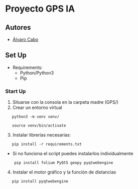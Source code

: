 # Proyecto GPS IA

## Autores

- [Álvaro Cabo](https://github.com/alvarocabo)

## Set Up

- Requirements:
  - Python/Python3
  - Pip

### Start Up

1. Situarse con la consola en la carpeta madre (GPS/)
2. Crear un entorno virtual  

```shell
   python3 -m venv venv/
   
   source venv/bin/activate
```

3. Instalar librerías necesarias:

```shell
   pip install -r requirements.txt
```

- Si no funciona el script puedes instalarlos individualmente

```shell
    pip install folium PyQt5 geopy pyqtwebengine
```

4. Instalar el motor gráfico y la función de distancias

```shell
   pip install pyqtwebengine
```
